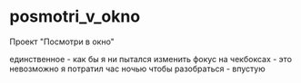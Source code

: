 # posmotri_v_okno
Проект "Посмотри в окно"

единственное - как бы я ни пытался изменить фокус на чекбоксах - это невозможно
 я потратил час ночью чтобы разобраться - впустую
